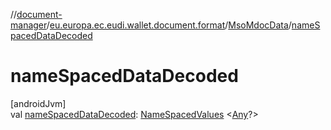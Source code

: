 //[document-manager](../../../index.md)/[eu.europa.ec.eudi.wallet.document.format](../index.md)/[MsoMdocData](index.md)/[nameSpacedDataDecoded](name-spaced-data-decoded.md)

# nameSpacedDataDecoded

[androidJvm]\
val [nameSpacedDataDecoded](name-spaced-data-decoded.md): [NameSpacedValues](../../eu.europa.ec.eudi.wallet.document/-name-spaced-values/index.md)
&lt;[Any](https://kotlinlang.org/api/latest/jvm/stdlib/kotlin-stdlib/kotlin/-any/index.html)?&gt;
